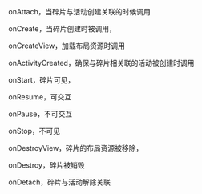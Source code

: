 onAttach，当碎片与活动创建关联的时候调用

onCreate，当碎片创建时被调用，

onCreateView，加载布局资源时调用

onActivityCreated，确保与碎片相关联的活动被创建时调用

onStart，碎片可见，

onResume，可交互

onPause，不可交互

onStop，不可见

onDestroyView，碎片的布局资源被移除，

onDestroy，碎片被销毁

onDetach，碎片与活动解除关联